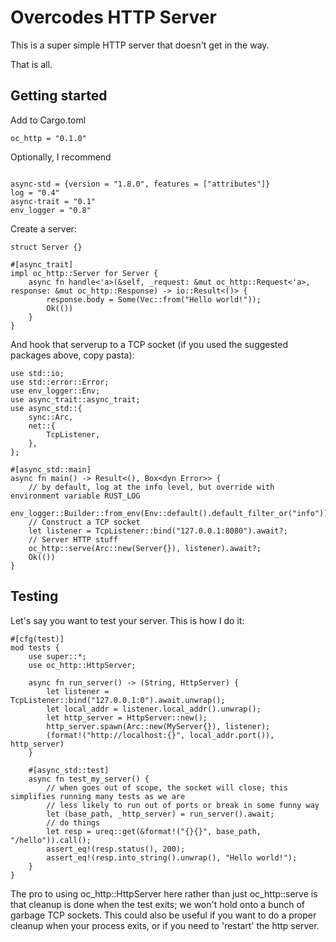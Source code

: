 # Overcodes HTTP Server

This is a super simple HTTP server that doesn't get in the way.

That is all.

## Getting started

Add to Cargo.toml

```
oc_http = "0.1.0"
```

Optionally, I recommend

```

async-std = {version = "1.8.0", features = ["attributes"]}
log = "0.4"
async-trait = "0.1"
env_logger = "0.8"
```

Create a server:

```
struct Server {}

#[async_trait]
impl oc_http::Server for Server {
    async fn handle<'a>(&self, _request: &mut oc_http::Request<'a>, response: &mut oc_http::Response) -> io::Result<()> {
        response.body = Some(Vec::from("Hello world!"));
        Ok(())
    }
}
```

And hook that serverup to a TCP socket (if you used the suggested packages above, copy pasta):

```
use std::io;
use std::error::Error;
use env_logger::Env;
use async_trait::async_trait;
use async_std::{
    sync::Arc,
    net::{
        TcpListener,
    },
};

#[async_std::main]
async fn main() -> Result<(), Box<dyn Error>> {
    // by default, log at the info level, but override with environment variable RUST_LOG
    env_logger::Builder::from_env(Env::default().default_filter_or("info")).init();
    // Construct a TCP socket
    let listener = TcpListener::bind("127.0.0.1:8080").await?;
    // Server HTTP stuff
    oc_http::serve(Arc::new(Server{}), listener).await?;
    Ok(())
}
```

## Testing

Let's say you want to test your server. This is how I do it:

```
#[cfg(test)]
mod tests {
    use super::*;
    use oc_http::HttpServer;

    async fn run_server() -> (String, HttpServer) {
        let listener = TcpListener::bind("127.0.0.1:0").await.unwrap();
        let local_addr = listener.local_addr().unwrap();
        let http_server = HttpServer::new();
        http_server.spawn(Arc::new(MyServer{}), listener);
        (format!("http://localhost:{}", local_addr.port()), http_server)
    }

    #[async_std::test]
    async fn test_my_server() {
        // when goes out of scope, the socket will close; this simplifies running many tests as we are
        // less likely to run out of ports or break in some funny way
        let (base_path, _http_server) = run_server().await;
        // do things
        let resp = ureq::get(&format!("{}{}", base_path, "/hello")).call();
        assert_eq!(resp.status(), 200);
        assert_eq!(resp.into_string().unwrap(), "Hello world!");
    }
}
```

The pro to using oc_http::HttpServer here rather than just oc_http::serve is that cleanup is done when the test exits;
we won't hold onto a bunch of garbage TCP sockets. This could also be useful if you want to do a proper cleanup when
your process exits, or if you need to 'restart' the http server.